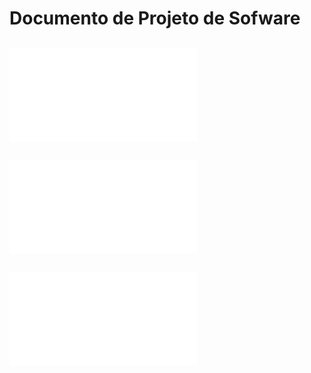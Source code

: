 # Documento de Projeto de Sofware




## ![Projeto de arquiterura](3projArquitetura.md)

## ![projeto de dados](4projDados.md)

## ![projeto de algoritimos](5projAlgoritimos.md)





